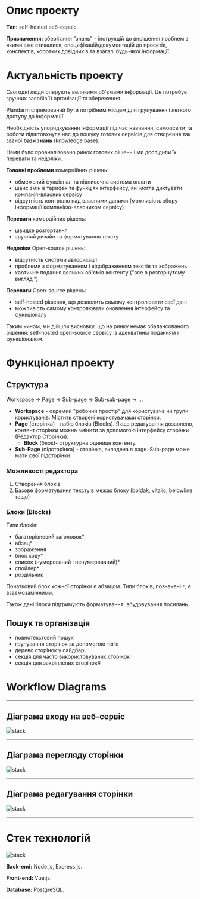 
# Опис проекту

**Тип:** self-hosted веб-сервіс.

**Призначення:** зберігання "знань" - інструкцій до вирішення проблем з якими вже стикалися, специфікацій/документацій до проектів, конспектів, коротких довідників та взагалі будь-якої інформації.

# Актуальність проекту

Сьогодні люди оперують великими об'ємами інформації. Це потребує зручних засобів її організації та збереження.

Plandarm спрямований бути потрібним місцем для групування і легкого доступу до інформації.

Необхідність упорядкування інформації під час навчання, самоосвіти та роботи підштовхнула нас до пошуку готових сервісів для створення так званої **бази знань** (knowledge base). 

Нами було проаналізовано ринок готових рішень і ми дослідили їх переваги та недоліки. 

**Головні проблеми** комерційних рішень:

- обмежений фукціонал та підписочна система оплати
- шанс змін в тарифах та функціях інтерфейсу, які могла диктувати компанія-власник сервісу
- відсутність контролю над власними даними (можливість збору інформації компанією-власником сервісу)

**Переваги** комерційних рішень:

- швидке розгортання
- зручний дизайн та форматування тексту

**Недоліки** Open-source рішень:

- відсутність системи авторизації
- проблеми з форматуванням і відображенням текстів та зображень
- хаотичне подання великих об'ємів контенту ("все в розгорнутому вигляді")

**Переваги** Open-source рішень:

- self-hosted рішення, що дозволить самому контролювати свої дані
- можливість самому контролювати оновлення інтерфейсу та функціоналу

Таким чином, ми дійшли висновку, що на ринку немає збалансованого рішення: self-hosted open-source сервісу із адекватним поданням і функціоналом.

# Функціонал проекту

## Структура

Workspace → Page → Sub-page → Sub-sub-page → ... 

- **Workspace** - окремий "робочий простір" для користувача чи групи користувачів. Містить створені користувачами сторінки.
- **Page** (сторінка) -  набір блоків (Blocks). Якщо редагування дозволено, контент сторінки можна змінити за допомогою інтерфейсу сторінки (Редактор Сторінки).
    - **Block** (блок)- структурна одиниця контенту.
- **Sub-Page** (підсторінка) - сторінка, вкладена в page. Sub-page може мати свої підсторінки.

### Можливості редактора

1. Створення блоків
2. Базове форматування тексту в межах блоку (boldak, vitalic, belowline тощо)

### Блоки (Blocks)

Типи блоків:

- багаторівневий заголовок*
- абзац*
- зображення
- блок коду*
- список (нумерований і ненумерований)*
- спойлер*
- роздільник

Початковий блок кожної сторінки є абзацом. Типи блоків, позначені `*`, є взаємозамінними.

Також дані блоки підтримують форматування, вбудовування посилань.

## Пошук та організація

- повнотекстовий пошук
- групування сторінок за допомогою теґів
- дерево сторінок у сайдбарі
- секція для часто використовуваних сторінок
- секція для закріплених сторінок#

# Workflow Diagrams

---

## Діаграма входу на веб-сервіс

![stack](img/WFD1_AccessService.png "Access Service")

---

## Діаграма перегляду сторінки

![stack](img/WFD2_PageView.png "Page View")

---

## Діаграма редагування сторінки

![stack](img/WFD3_WorkWithText.png "Work With Text")

---

# Стек технологій

![stack](img/stack.png "Stack")

**Back-end:** Node.js, Express.js.

**Front-end:** Vue.js.

**Database:** PostgreSQL.
